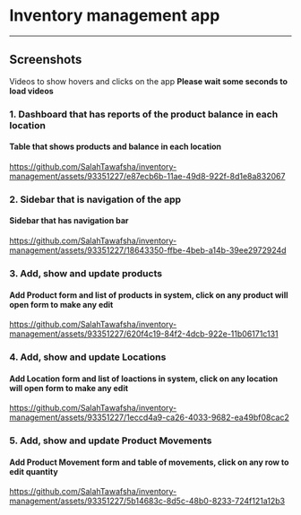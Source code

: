 # Inventory management app

<hr>

## Screenshots
Videos to show hovers and clicks on the app
<strong>Please wait some seconds to load videos</strong>

### 1. Dashboard that has reports of the product balance in each location
#### Table that shows products and balance in each location
https://github.com/SalahTawafsha/inventory-management/assets/93351227/e87ecb6b-11ae-49d8-922f-8d1e8a832067

### 2. Sidebar that is navigation of the app
#### Sidebar that has navigation bar
https://github.com/SalahTawafsha/inventory-management/assets/93351227/18643350-ffbe-4beb-a14b-39ee2972924d

### 3. Add, show and update products
#### Add Product form and list of products in system, click on any product will open form to make any edit
https://github.com/SalahTawafsha/inventory-management/assets/93351227/620f4c19-84f2-4dcb-922e-11b06171c131

### 4. Add, show and update Locations
#### Add Location form and list of loactions in system, click on any location will open form to make any edit
https://github.com/SalahTawafsha/inventory-management/assets/93351227/1eccd4a9-ca26-4033-9682-ea49bf08cac2

### 5. Add, show and update Product Movements
#### Add Product Movement form and table of movements, click on any row to edit quantity
https://github.com/SalahTawafsha/inventory-management/assets/93351227/5b14683c-8d5c-48b0-8233-724f121a12b3

